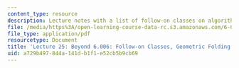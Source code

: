 ```yaml
---
content_type: resource
description: Lecture notes with a list of follow-on classes on algorithms and theory.
file: /media/https%3A/open-learning-course-data-rc.s3.amazonaws.com/6-006-introduction-to-algorithms-spring-2008/a729b497844a141db1f1e52cb5b9cb69_lec25.pdf
file_type: application/pdf
resourcetype: Document
title: 'Lecture 25: Beyond 6.006: Follow-on Classes, Geometric Folding Algorithms'
uid: a729b497-844a-141d-b1f1-e52cb5b9cb69
---
```

